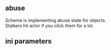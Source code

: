 ## abuse

Scheme is implementing abuse state for objects. <br/>
Stalkers hit actor if you click them for a lot.

## ini parameters

```
```
